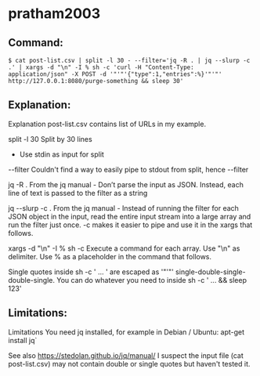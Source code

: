 # pratham2003

## Command:
```
$ cat post-list.csv | split -l 30 - --filter='jq -R . | jq --slurp -c .' | xargs -d "\n" -I % sh -c 'curl -H "Content-Type: application/json" -X POST -d '"'"'{"type":1,"entries":%}'"'"' http://127.0.0.1:8080/purge-something && sleep 30'
```

## Explanation:
Explanation
post-list.csv contains list of URLs in my example.


split -l 30 Split by 30 lines


- Use stdin as input for split


--filter Couldn't find a way to easily pipe to stdout from split, hence --filter


jq -R . From the jq manual - Don’t parse the input as JSON. Instead, each line of text is passed to the filter as a string


jq --slurp -c . From the jq manual - Instead of running the filter for each JSON object in the input, read the entire input stream into a large array and run the filter just once. -c makes it easier to pipe and use it in the xargs that follows.


xargs -d "\n" -I % sh -c Execute a command for each array. Use "\n" as delimiter. Use % as a placeholder in the command that follows.


Single quotes inside sh -c ' ... ' are escaped as '"'"' single-double-single-double-single. You can do whatever you need to inside sh -c ' ... && sleep 123'

## Limitations:
Limitations
You need jq installed, for example in Debian / Ubuntu:
apt-get install jq`

See also https://stedolan.github.io/jq/manual/
I suspect the input file (cat post-list.csv) may not contain double or single quotes but haven't tested it.


